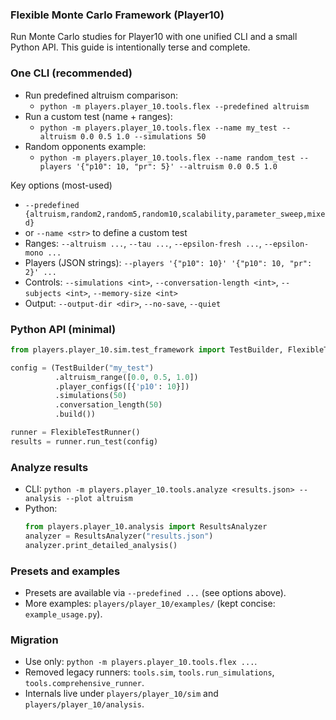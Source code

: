 ### Flexible Monte Carlo Framework (Player10)

Run Monte Carlo studies for Player10 with one unified CLI and a small Python API. This guide is intentionally terse and complete.

### One CLI (recommended)
- Run predefined altruism comparison:
  - `python -m players.player_10.tools.flex --predefined altruism`
- Run a custom test (name + ranges):
  - `python -m players.player_10.tools.flex --name my_test --altruism 0.0 0.5 1.0 --simulations 50`
- Random opponents example:
  - `python -m players.player_10.tools.flex --name random_test --players '{"p10": 10, "pr": 5}' --altruism 0.0 0.5 1.0`

Key options (most-used)
- `--predefined {altruism,random2,random5,random10,scalability,parameter_sweep,mixed}`
- or `--name <str>` to define a custom test
- Ranges: `--altruism ...`, `--tau ...`, `--epsilon-fresh ...`, `--epsilon-mono ...`
- Players (JSON strings): `--players '{"p10": 10}' '{"p10": 10, "pr": 2}' ...`
- Controls: `--simulations <int>`, `--conversation-length <int>`, `--subjects <int>`, `--memory-size <int>`
- Output: `--output-dir <dir>`, `--no-save`, `--quiet`

### Python API (minimal)
```python
from players.player_10.sim.test_framework import TestBuilder, FlexibleTestRunner

config = (TestBuilder("my_test")
          .altruism_range([0.0, 0.5, 1.0])
          .player_configs([{'p10': 10}])
          .simulations(50)
          .conversation_length(50)
          .build())

runner = FlexibleTestRunner()
results = runner.run_test(config)
```

### Analyze results
- CLI: `python -m players.player_10.tools.analyze <results.json> --analysis --plot altruism`
- Python:
  ```python
  from players.player_10.analysis import ResultsAnalyzer
  analyzer = ResultsAnalyzer("results.json")
  analyzer.print_detailed_analysis()
  ```

### Presets and examples
- Presets are available via `--predefined ...` (see options above).
- More examples: `players/player_10/examples/` (kept concise: `example_usage.py`).

### Migration
- Use only: `python -m players.player_10.tools.flex ...`.
- Removed legacy runners: `tools.sim`, `tools.run_simulations`, `tools.comprehensive_runner`.
- Internals live under `players/player_10/sim` and `players/player_10/analysis`.

